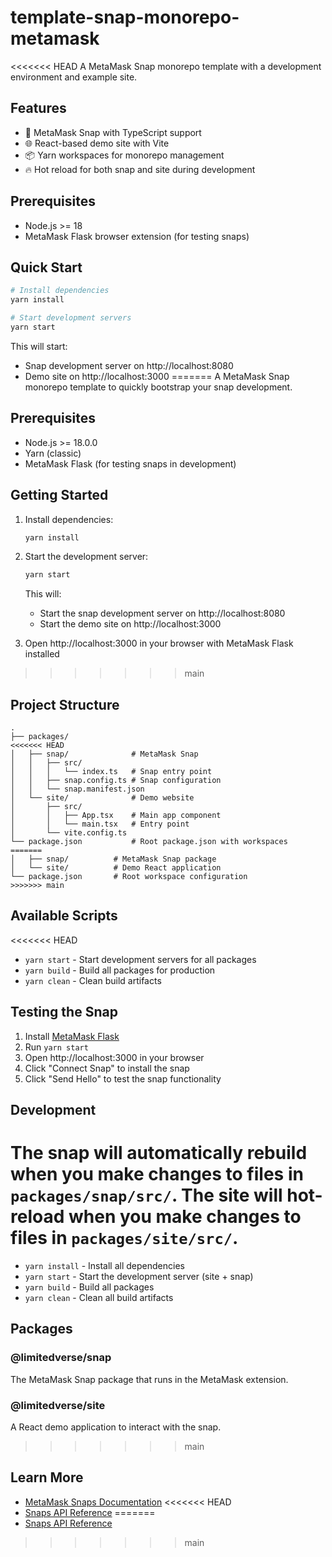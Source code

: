 # template-snap-monorepo-metamask

<<<<<<< HEAD
A MetaMask Snap monorepo template with a development environment and example site.

## Features

- 🔌 MetaMask Snap with TypeScript support
- 🌐 React-based demo site with Vite
- 📦 Yarn workspaces for monorepo management
- 🔥 Hot reload for both snap and site during development

## Prerequisites

- Node.js >= 18
- MetaMask Flask browser extension (for testing snaps)

## Quick Start

```bash
# Install dependencies
yarn install

# Start development servers
yarn start
```

This will start:
- Snap development server on http://localhost:8080
- Demo site on http://localhost:3000
=======
A MetaMask Snap monorepo template to quickly bootstrap your snap development.

## Prerequisites

- Node.js >= 18.0.0
- Yarn (classic)
- MetaMask Flask (for testing snaps in development)

## Getting Started

1. Install dependencies:
   ```bash
   yarn install
   ```

2. Start the development server:
   ```bash
   yarn start
   ```

   This will:
   - Start the snap development server on http://localhost:8080
   - Start the demo site on http://localhost:3000

3. Open http://localhost:3000 in your browser with MetaMask Flask installed
>>>>>>> main

## Project Structure

```
.
├── packages/
<<<<<<< HEAD
│   ├── snap/              # MetaMask Snap
│   │   ├── src/
│   │   │   └── index.ts   # Snap entry point
│   │   ├── snap.config.ts # Snap configuration
│   │   └── snap.manifest.json
│   └── site/              # Demo website
│       ├── src/
│       │   ├── App.tsx    # Main app component
│       │   └── main.tsx   # Entry point
│       └── vite.config.ts
└── package.json           # Root package.json with workspaces
=======
│   ├── snap/          # MetaMask Snap package
│   └── site/          # Demo React application
└── package.json       # Root workspace configuration
>>>>>>> main
```

## Available Scripts

<<<<<<< HEAD
- `yarn start` - Start development servers for all packages
- `yarn build` - Build all packages for production
- `yarn clean` - Clean build artifacts

## Testing the Snap

1. Install [MetaMask Flask](https://metamask.io/flask/)
2. Run `yarn start`
3. Open http://localhost:3000 in your browser
4. Click "Connect Snap" to install the snap
5. Click "Send Hello" to test the snap functionality

## Development

The snap will automatically rebuild when you make changes to files in `packages/snap/src/`.
The site will hot-reload when you make changes to files in `packages/site/src/`.
=======
- `yarn install` - Install all dependencies
- `yarn start` - Start the development server (site + snap)
- `yarn build` - Build all packages
- `yarn clean` - Clean all build artifacts

## Packages

### @limitedverse/snap

The MetaMask Snap package that runs in the MetaMask extension.

### @limitedverse/site

A React demo application to interact with the snap.
>>>>>>> main

## Learn More

- [MetaMask Snaps Documentation](https://docs.metamask.io/snaps/)
<<<<<<< HEAD
- [Snaps API Reference](https://docs.metamask.io/snaps/reference/snaps-api/)
=======
- [Snaps API Reference](https://docs.metamask.io/snaps/reference/)
>>>>>>> main
